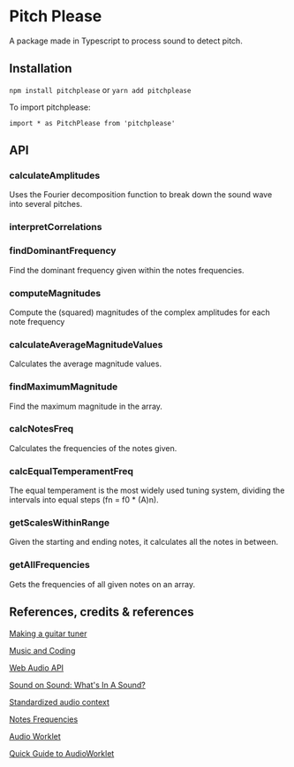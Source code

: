 # Pitch Please
A package made in Typescript to process sound to detect pitch.

## Installation
`npm install pitchplease` or `yarn add pitchplease`

To import pitchplease:

`import * as PitchPlease from 'pitchplease'`

## API
### calculateAmplitudes
Uses the Fourier decomposition function to break down the sound wave into several pitches.

### interpretCorrelations

### findDominantFrequency
Find the dominant frequency given within the notes frequencies.

### computeMagnitudes
Compute the (squared) magnitudes of the complex amplitudes for each note frequency

### calculateAverageMagnitudeValues
Calculates the average magnitude values.

### findMaximumMagnitude
Find the maximum magnitude in the array.

### calcNotesFreq
Calculates the frequencies of the notes given.

### calcEqualTemperamentFreq
The equal temperament is the most widely used tuning system, dividing the intervals into equal steps (fn = f0 * (A)n).

### getScalesWithinRange
Given the starting and ending notes, it calculates all the notes in between.

### getAllFrequencies
Gets the frequencies of all given notes on an array.


## References, credits & references
[Making a guitar tuner](jonathan.bergknoff.com/journal/making-a-guitar-tuner-html5)

[Music and Coding](https://www.youtube.com/watch?v=XCVY8eVwfvI&t=671s&ab_channel=MusicandCoding)

[Web Audio API](https://webaudio.github.io/web-audio-api/)

[Sound on Sound: What's In A Sound?](https://www.soundonsound.com/techniques/whats-sound)

[Standardized audio context](https://github.com/chrisguttandin/standardized-audio-context)

[Notes Frequencies](https://pages.mtu.edu/~suits/notefreqs.html)

[Audio Worklet](https://developers.google.com/web/updates/2017/12/audio-worklet)

[Quick Guide to AudioWorklet](https://dev.to/louisgv/quick-guide-to-audioworklet-30df)